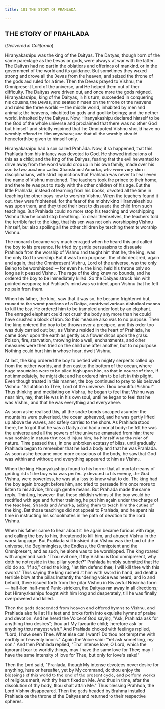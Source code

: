 ```yaml
---
title: 181 THE STORY OF PRAHLADA

---
```

  

## THE STORY OF PRAHLADA

(*Delivered in California*)

Hiranyakashipu was the king of the Daityas. The Daityas, though born of
the same parentage as the Devas or gods, were always, at war with the
latter. The Daityas had no part in the oblations and offerings of
mankind, or in the government of the world and its guidance. But
sometimes they waxed strong and drove all the Devas from the heaven, and
seized the throne of the gods and ruled for a time. Then the Devas
prayed to Vishnu, the Omnipresent Lord of the universe, and He helped
them out of their difficulty. The Daityas were driven out, and once more
the gods reigned. Hiranyakashipu, king of the Daityas, in his turn,
succeeded in conquering his cousins, the Devas, and seated himself on
the throne of the heavens and ruled the three worlds — the middle world,
inhabited by men and animals; the heavens, inhabited by gods and godlike
beings; and the nether world, inhabited by the Daityas. Now,
Hiranyakashipu declared himself to be the God of the whole universe and
proclaimed that there was no other God but himself, and strictly
enjoined that the Omnipotent Vishnu should have no worship offered to
Him anywhere; and that all the worship should henceforth be given to
himself only.

Hiranyakashipu had a son called Prahlāda. Now, it so happened, that this
Prahlada from his infancy was devoted to God. He showed indications of
this as a child; and the king of the Daityas, fearing that the evil he
wanted to drive away from the world would crop up in his own family,
made over his son to two teachers called Shanda and Amarka, who were
very stern disciplinarians, with strict injunctions that Prahlada was
never to hear even the name of Vishnu mentioned. The teachers took the
prince to their home, and there he was put to study with the other
children of his age. But the little Prahlada, instead of learning from
his books, devoted all the time in teaching the other boys how to
worship Vishnu. When the teachers found it out, they were frightened,
for the fear of the mighty king Hiranyakashipu was upon them, and they
tried their best to dissuade the child from such teachings. But Prahlada
could no more stop his teaching and worshipping Vishnu than he could
stop breathing. To clear themselves, the teachers told the terrible fact
to the king, that his son was not only worshipping Vishnu himself, but
also spoiling all the other children by teaching them to worship Vishnu.

The monarch became very much enraged when he heard this and called the
boy to his presence. He tried by gentle persuasions to dissuade Prahlada
from the worship of Vishnu and taught him that he, the king, was the
only God to worship. But it was to no purpose. The child declared, again
and again, that the Omnipresent Vishnu, Lord of the universe, was the
only Being to be worshipped — for even he, the king, held his throne
only so long as it pleased Vishnu. The rage of the king knew no bounds,
and he ordered the boy to be immediately killed. So the Daityas struck
him with pointed weapons; but Prahlad's mind was so intent upon Vishnu
that he felt no pain from them.

When his father, the king, saw that it was so, he became frightened but,
roused to the worst passions of a Daitya, contrived various diabolical
means to kill the boy. He ordered him to be trampled under foot by an
elephant. The enraged elephant could not crush the body any more than he
could have crushed a block of iron. So this measure also was to no
purpose. Then the king ordered the boy to be thrown over a precipice,
and this order too was duly carried out; but, as Vishnu resided in the
heart of Prahlada, he came down upon the earth as gently as a flower
drops upon the grass. Poison, fire, starvation, throwing into a well,
enchantments, and other measures were then tried on the child one after
another, but to no purpose. Nothing could hurt him in whose heart dwelt
Vishnu.

At last, the king ordered the boy to be tied with mighty serpents called
up from the nether worlds, and then cast to the bottom of the ocean,
where huge mountains were to be piled high upon him, so that in course
of time, if not immediately, he might die; and he ordered him to be left
in this plight. Even though treated in this manner, the boy continued to
pray to his beloved Vishnu: "Salutation to Thee, Lord of the universe.
Thou beautiful Vishnu!" Thus thinking and meditating on Vishnu, he began
to feel that Vishnu was near him, nay, that He was in his own soul,
until he began to feel that he was Vishnu, and that he was everything
and everywhere.

As soon as he realised this, all the snake bonds snapped asunder; the
mountains were pulverised, the ocean upheaved, and he was gently lifted
up above the waves, and safely carried to the shore. As Prahlada stood
there, he forgot that he was a Daitya and had a mortal body: he felt he
was the universe and all the powers of the universe emanated from him;
there was nothing in nature that could injure him; he himself was the
ruler of nature. Time passed thus, in one unbroken ecstasy of bliss,
until gradually Prahlada began to remember that he had a body and that
he was Prahlada. As soon as he became once more conscious of the body,
he saw that God was within and without; and everything appeared to him
as Vishnu.

When the king Hiranyakashipu found to his horror that all mortal means
of getting rid of the boy who was perfectly devoted to his enemy, the
God Vishnu, were powerless, he was at a loss to know what to do. The
king had the boy again brought before him, and tried to persuade him
once more to listen to his advice, through gentle means. But Prahlada
made the same reply. Thinking, however, that these childish whims of the
boy would be rectified with age and further training, he put him again
under the charge of the teachers, Shanda and Amarka, asking them to
teach him the duties of the king. But those teachings did not appeal to
Prahlada, and he spent his time in instructing his schoolmates in the
path of devotion to the Lord Vishnu.

When his father came to hear about it, he again became furious with
rage, and calling the boy to him, threatened to kill him, and abused
Vishnu in the worst language. But Prahlada still insisted that Vishnu
was the Lord of the universe, the Beginningless, the Endless, the
Omnipotent and the Omnipresent, and as such, he alone was to be
worshipped. The king roared with anger and said: "Thou evil one, if thy
Vishnu is God omnipresent, why doth he not reside in that pillar
yonder?" Prahlada humbly submitted that He did do so. "If so," cried the
king, "let him defend thee; I will kill thee with this sword." Thus
saying the king rushed at him with sword in hand, and dealt a terrible
blow at the pillar. Instantly thundering voice was heard, and lo and
behold, there issued forth from the pillar Vishnu in His awful Nrisimha
form — half-lion, half-man! Panic-stricken, the Daityas ran away in all
directions; but Hiranyakashipu fought with him long and desperately,
till he was finally overpowered and killed.

Then the gods descended from heaven and offered hymns to Vishnu, and
Prahlada also fell at His feet and broke forth into exquisite hymns of
praise and devotion. And he heard the Voice of God saying, "Ask,
Prahlada ask for anything thou desires"; thou art My favourite child;
therefore ask for anything thou mayest wish." And Prahlada choked with
feelings replied, "Lord, I have seen Thee. What else can I want? Do thou
not tempt me with earthly or heavenly boons." Again the Voice said: "Yet
ask something, my son." And then Prahlada replied, "That intense love, O
Lord, which the ignorant bear to worldly things, may I have the same
love for Thee; may I have the same intensity of love for Thee, but only
for love's sake!"

Then the Lord said, "Prahlada, though My intense devotees never desire
for anything, here or hereafter, yet by My command, do thou enjoy the
blessings of this world to the end of the present cycle, and perform
works of religious merit, with thy heart fixed on Me. And thus in time,
after the dissolution of thy body, thou shalt attain Me." Thus blessing
Prahlada, the Lord Vishnu disappeared. Then the gods headed by Brahma
installed Prahlada on the throne of the Daityas and returned to their
respective spheres.